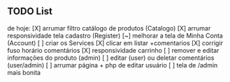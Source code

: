 ## TODO List

de hoje:
[X] arrumar filtro catálogo de produtos (Catalogo)
[X] arrumar responsividade tela cadastro (Register)
[~] melhorar a tela de Minha Conta (Account)
[ ] criar os Services
[X] clicar em listar +comentarios
[X] corrigir fuso horário comentários
[X] responsividade carrinho
[ ] remover e editar informações do produto (admin) 
[ ] editar (user) ou deletar comentários (user/admin)
[ ] arrumar página + php de editar usuário 
[ ] tela de /admin mais bonita
